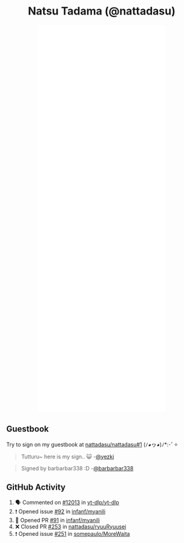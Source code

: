 <div align="center">

# Natsu Tadama (@nattadasu)

![Github Metrics](github-metrics.svg)
</div>

## Guestbook

Try to sign on my guestbook at [nattadasu/nattadasu#1](https://github.com/nattadasu/nattadasu/issues/1) (ﾉ◕ヮ◕)ﾉ\*:･ﾟ✧

<!--START:guestbook-->
> Tutturu~  here is my sign.. :smiley_cat: 
-[@yezki](https://github.com/yezki)

> Signed by barbarbar338 :D
-[@barbarbar338](https://github.com/barbarbar338)
<!--END:guestbook-->

## GitHub Activity
<!--START_SECTION:activity-->
1. 🗣 Commented on [#12013](https://github.com/yt-dlp/yt-dlp/issues/12013#issuecomment-2577700101) in [yt-dlp/yt-dlp](https://github.com/yt-dlp/yt-dlp)
2. ❗ Opened issue [#92](https://github.com/infanf/myanili/issues/92) in [infanf/myanili](https://github.com/infanf/myanili)
3. 💪 Opened PR [#91](https://github.com/infanf/myanili/pull/91) in [infanf/myanili](https://github.com/infanf/myanili)
4. ❌ Closed PR [#253](https://github.com/nattadasu/ryuuRyuusei/pull/253) in [nattadasu/ryuuRyuusei](https://github.com/nattadasu/ryuuRyuusei)
5. ❗ Opened issue [#251](https://github.com/somepaulo/MoreWaita/issues/251) in [somepaulo/MoreWaita](https://github.com/somepaulo/MoreWaita)
<!--END_SECTION:activity-->
